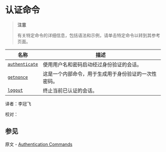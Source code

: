 # [ ](#)认证命令

[]()

> **注意**
>
> 有关特定命令的详细信息，包括语法和示例，请单击特定命令以转到其参考页面。

| 名称               | 描述                                                 |
| ------------------ | ---------------------------------------------------- |
| [`authenticate`]() | 使用用户名和密码启动经过身份验证的会话。             |
| [`getnonce`]()     | 这是一个内部命令，用于生成用于身份验证的一次性密码。 |
| [`logout`]()       | 终止当前已认证的会话。                               |



译者：李冠飞

校对：

## 参见

原文 - [Authentication Commands]( https://docs.mongodb.com/manual/reference/command/nav-authentication/ )

